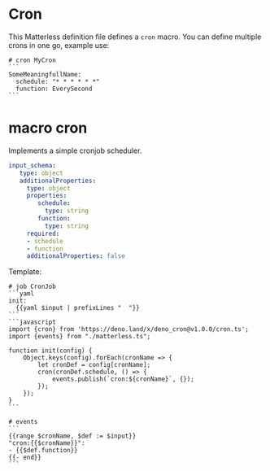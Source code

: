 # Cron
This Matterless definition file defines a `cron` macro. You can define multiple crons in one go, example use:

    # cron MyCron
    ```
    SomeMeaningfullName:
      schedule: "* * * * * *"
      function: EverySecond
    ```

# macro cron
Implements a simple cronjob scheduler.

```yaml
input_schema:
   type: object
   additionalProperties: 
     type: object
     properties:
        schedule:
          type: string
        function:
          type: string
     required:
     - schedule
     - function
     additionalProperties: false

```

Template:

    # job CronJob
    ```yaml
    init:
      {{yaml $input | prefixLines "  "}}
    ```
    ```javascript
    import {cron} from 'https://deno.land/x/deno_cron@v1.0.0/cron.ts';
    import {events} from "./matterless.ts";
    
    function init(config) {
        Object.keys(config).forEach(cronName => {
            let cronDef = config[cronName];
            cron(cronDef.schedule, () => {
                events.publish(`cron:${cronName}`, {});
            });
        });
    }
    ```
    
    # events
    ```
    {{range $cronName, $def := $input}}
    "cron:{{$cronName}}":
    - {{$def.function}}
    {{- end}}
    ```
